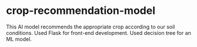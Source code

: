 # crop-recommendation-model
This AI model recommends the appropriate crop according to our soil conditions.
Used Flask for front-end development.
Used decision tree for an ML model.
